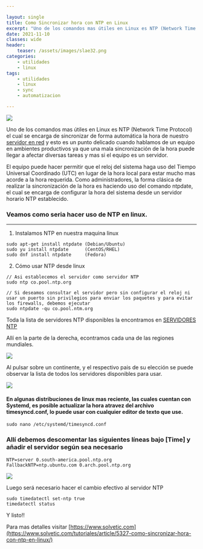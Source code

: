 ```yaml
---

layout: single
title: Como Sincronizar hora con NTP en Linux
excerpt: "Uno de los comandos mas útiles en Linux es NTP (Network Time Protocol) el cual se encarga de sincronizar de forma automática la hora de nuestro servidor en red y esto es un punto delicado cuando hablamos de un equipo en ambientes productivos ya que una mala sincronización de la hora puede llegar a afectar diversas tareas y mas si el equipo es un servidor."
date: 2021-11-10
classes: wide
header:
    teaser: /assets/images/slae32.png
categories:
    - utilidades
    - linux
tags:
    - utilidades
    - linux
    - sync
    - automatizacion

---
```

![](https://images.unsplash.com/photo-1499686934070-fde9d797e48c?ixlib=rb-1.2.1&ixid=MnwxMjA3fDB8MHxwaG90by1wYWdlfHx8fGVufDB8fHx8&auto=format&fit=crop&w=1470&q=80)


Uno de los comandos mas útiles en Linux es NTP (Network Time Protocol) el cual se encarga de sincronizar de forma automática la hora de nuestro [servidor en red](https://www.solvetic.com/page/recopilaciones/s/recopilacion/mejores-distribuciones-para-servidor-linux) y esto es un punto delicado cuando hablamos de un equipo en ambientes productivos ya que una mala sincronización de la hora puede llegar a afectar diversas tareas y mas si el equipo es un servidor.

El equipo puede hacer permitir que el reloj del sistema haga uso del Tiempo Universal Coordinado (UTC) en lugar de la hora local para estar mucho mas acorde a la hora requerida. Como administradores, la forma clásica de realizar la sincronización de la hora es haciendo uso del comando ntpdate, el cual se encarga de configurar la hora del sistema desde un servidor horario NTP establecido.

### Veamos como seria hacer uso de NTP en linux.
---------------
1. Instalamos NTP en nuestra maquina linux

```
sudo apt-get install ntpdate (Debian/Ubuntu)
sudo yu install ntpdate      (CentOS/RHEL)
sudo dnf install ntpdate     (Fedora)
```
2. Cómo usar NTP desde linux

```
// Asi establecemos el servidor como servidor NTP
sudo ntp co.pool.ntp.org
```

```
// Si deseamos consultar el servidor pero sin configurar el reloj ni usar un puerto sin privilegios para enviar los paquetes y para evitar los firewalls, debemos ejecutar 
sudo ntpdate -qu co.pool.ntm.org
```

Toda la lista de servidores NTP disponibles la encontramos en [SERVIDORES NTP](http://www.pool.ntp.org/es/)

Allí en la parte de la derecha, econtramos cada una de  las regiones mundiales.

![](https://www.solvetic.com/uploads/monthly_04_2018/tutorials-7463-0-25672700-1525073397.png)

Al pulsar sobre un continente, y el respectivo pais de su elección se puede observar la lista de todos los servidores disponibles para usar.

![](https://www.solvetic.com/uploads/monthly_04_2018/tutorials-7463-0-74176500-1525073396.png)


#### En algunas distribuciones de linux mas reciente, las cuales cuentan con Systemd, es posible actualizar la hora atravez del archivo timesyncd.conf, lo puede usar con cualquier editor de texto que use.

```
sudo nano /etc/systemd/timesyncd.conf
```

### Allí debemos descomentar las siguientes líneas bajo [Time] y añadir el servidor según sea necesario

```
NTP=server 0.south-america.pool.ntp.org
FallbackNTP=ntp.ubuntu.com 0.arch.pool.ntp.org
```

![](https://www.solvetic.com/uploads/monthly_04_2018/tutorials-7463-0-20505900-1525073396.png)

Luego será necesario hacer el cambio efectivo al servidor NTP 

```
sudo timedatectl set-ntp true
timedatectl status
```

Y listo!!


Para mas detalles visitar [https://www.solvetic.com](https://www.solvetic.com/tutoriales/article/5327-como-sincronizar-hora-con-ntp-en-linux/)